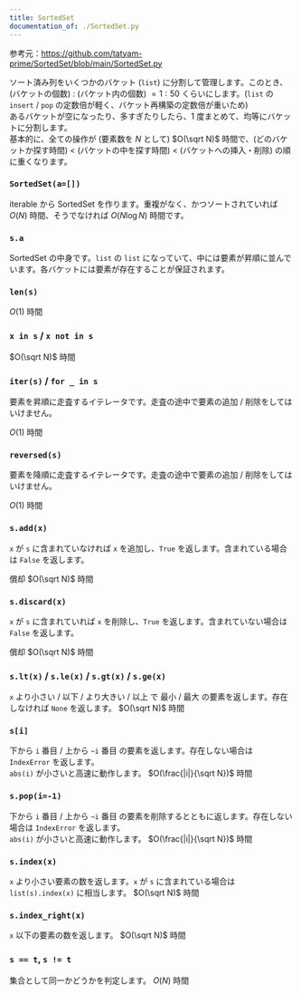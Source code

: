 ```yaml
---
title: SortedSet
documentation_of: ./SortedSet.py
---
```


参考元：https://github.com/tatyam-prime/SortedSet/blob/main/SortedSet.py

ソート済み列をいくつかのバケット (`list`) に分割して管理します。このとき、(バケットの個数) : (バケット内の個数) ${} = 1 : 50$ くらいにします。(`list` の `insert` / `pop` の定数倍が軽く、バケット再構築の定数倍が重いため)  
あるバケットが空になったり、多すぎたりしたら、1 度まとめて、均等にバケットに分割します。  
基本的に、全ての操作が (要素数を $N$ として) $O(\sqrt N)$ 時間で、(どのバケットか探す時間) < (バケットの中を探す時間) < (バケットへの挿入・削除) の順に重くなります。

### `SortedSet(a=[])`

iterable から SortedSet を作ります。重複がなく、かつソートされていれば $O(N)$ 時間、そうでなければ $O(N \log N)$ 時間です。

### `s.a`

SortedSet の中身です。`list` の `list` になっていて、中には要素が昇順に並んでいます。各バケットには要素が存在することが保証されます。

### `len(s)`

$O(1)$ 時間

### `x in s` / `x not in s`

$O(\sqrt N)$ 時間

### `iter(s)` / `for _ in s`

要素を昇順に走査するイテレータです。走査の途中で要素の追加 / 削除をしてはいけません。

$O(1)$ 時間

### `reversed(s)`

要素を降順に走査するイテレータです。走査の途中で要素の追加 / 削除をしてはいけません。

$O(1)$ 時間

### `s.add(x)`

`x` が `s` に含まれていなければ `x` を追加し、`True` を返します。含まれている場合は `False` を返します。

償却 $O(\sqrt N)$ 時間

### `s.discard(x)`

`x` が `s` に含まれていれば `x` を削除し、`True` を返します。含まれていない場合は `False` を返します。

償却 $O(\sqrt N)$ 時間

### `s.lt(x)` / `s.le(x)` / `s.gt(x)` / `s.ge(x)`

`x` より小さい / 以下 / より大きい / 以上 で 最小 / 最大 の要素を返します。存在しなければ `None` を返します。 $O(\sqrt N)$ 時間

### `s[i]`

下から `i` 番目 / 上から `~i` 番目 の要素を返します。存在しない場合は `IndexError` を返します。  
`abs(i)` が小さいと高速に動作します。 $O(\frac{|i|}{\sqrt N})$ 時間

### `s.pop(i=-1)`

下から `i` 番目 / 上から `~i` 番目 の要素を削除するとともに返します。存在しない場合は `IndexError` を返します。  
`abs(i)` が小さいと高速に動作します。 $O(\frac{|i|}{\sqrt N})$ 時間

### `s.index(x)`

`x` より小さい要素の数を返します。`x` が `s` に含まれている場合は `list(s).index(x)` に相当します。 $O(\sqrt N)$ 時間

### `s.index_right(x)`

`x` 以下の要素の数を返します。 $O(\sqrt N)$ 時間

### `s == t`, `s != t`

集合として同一かどうかを判定します。 $O(N)$ 時間
